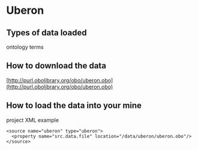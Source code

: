 # Uberon

## Types of data loaded

ontology terms

## How to download the data

[http://purl.obolibrary.org/obo/uberon.obo](http://purl.obolibrary.org/obo/uberon.obo)

## How to load the data into your mine

project XML example

```markup
<source name="uberon" type="uberon">
  <property name="src.data.file" location="/data/uberon/uberon.obo"/>
</source>
```

